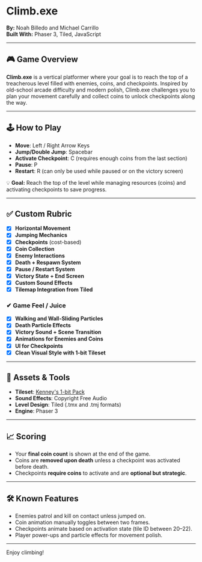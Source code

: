 # Climb.exe

**By:** Noah Billedo and Michael Carrillo  
**Built With:** Phaser 3, Tiled, JavaScript

---

## 🎮 Game Overview

**Climb.exe** is a vertical platformer where your goal is to reach the top of a treacherous level filled with enemies, coins, and checkpoints. Inspired by old-school arcade difficulty and modern polish, Climb.exe challenges you to plan your movement carefully and collect coins to unlock checkpoints along the way.

---

## 🕹️ How to Play

- **Move**: Left / Right Arrow Keys  
- **Jump/Double Jump**: Spacebar  
- **Activate Checkpoint**: C (requires enough coins from the last section)  
- **Pause**: P  
- **Restart**: R (can only be used while paused or on the victory screen)

💡 **Goal:** Reach the top of the level while managing resources (coins) and activating checkpoints to save progress.

---

## ✅ Custom Rubric

- [x] **Horizontal Movement**
- [x] **Jumping Mechanics**
- [x] **Checkpoints** (cost-based)
- [x] **Coin Collection**
- [x] **Enemy Interactions**
- [x] **Death + Respawn System**
- [x] **Pause / Restart System**
- [x] **Victory State + End Screen**
- [x] **Custom Sound Effects**
- [x] **Tilemap Integration from Tiled**

### ✔ Game Feel / Juice

- [x] **Walking and Wall-Sliding Particles**
- [x] **Death Particle Effects**
- [x] **Victory Sound + Scene Transition**
- [x] **Animations for Enemies and Coins**
- [x] **UI for Checkpoints**
- [x] **Clean Visual Style with 1-bit Tileset**

---

## 🧩 Assets & Tools

- **Tileset**: [Kenney's 1-bit Pack](https://kenney.nl/assets/bit-pack)
- **Sound Effects**: Copyright Free Audio
- **Level Design**: Tiled (.tmx and .tmj formats)
- **Engine**: Phaser 3

---

## 📈 Scoring

- Your **final coin count** is shown at the end of the game.
- Coins are **removed upon death** unless a checkpoint was activated before death.
- Checkpoints **require coins** to activate and are **optional but strategic**.

---

## 🛠 Known Features

- Enemies patrol and kill on contact unless jumped on.
- Coin animation manually toggles between two frames.
- Checkpoints animate based on activation state (tile ID between 20–22).
- Player power-ups and particle effects for movement polish.

---

Enjoy climbing!